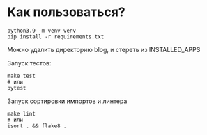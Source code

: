 # Как пользоваться?

```
python3.9 -m venv venv
pip install -r requirements.txt
```

Можно удалить директорию blog, и стереть из INSTALLED_APPS

Запуск тестов:

```
make test
# или
pytest
```

Запуск сортировки импортов и линтера

```
make lint
# или
isort . && flake8 .
```